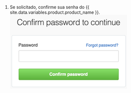 1. Se solicitado, confirme sua senha do {{ site.data.variables.product.product_name }}.![Caixa de diálogo Sudo mode (Modo sudo)](/assets/images/help/settings/sudo_mode_popup.png)